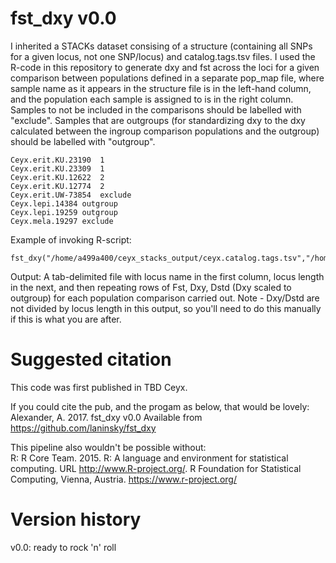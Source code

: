# fst_dxy v0.0
I inherited a STACKs dataset consising of a structure (containing all SNPs for a given locus, not one SNP/locus) and catalog.tags.tsv files. I used the R-code in this repository to generate dxy and fst across the loci for a given comparison between populations defined in a separate pop_map file, where sample name as it appears in the structure file is in the left-hand column, and the population each sample is assigned to is in the right column. Samples to not be included in the comparisons should be labelled with "exclude". Samples that are outgroups (for standardizing dxy to the dxy calculated between the ingroup comparison populations and the outgroup) should be labelled with "outgroup".

```
Ceyx.erit.KU.23190	1
Ceyx.erit.KU.23309	1
Ceyx.erit.KU.12622	2
Ceyx.erit.KU.12774	2
Ceyx.erit.UW-73854	exclude
Ceyx.lepi.14384	outgroup
Ceyx.lepi.19259	outgroup
Ceyx.mela.19297	exclude
```

Example of invoking R-script:
```
fst_dxy("/home/a499a400/ceyx_stacks_output/ceyx.catalog.tags.tsv","/home/a499a400/ceyx_stacks_output/ceyx_60_m5.structure.tsv","pop_map")
```

Output:
A tab-delimited file with locus name in the first column, locus length in the next, and then repeating rows of Fst, Dxy, Dstd (Dxy scaled to outgroup) for each population comparison carried out. Note - Dxy/Dstd are not divided by locus length in this output, so you'll need to do this manually if this is what you are after.

# Suggested citation
This code was first published in TBD Ceyx.  

If you could cite the pub, and the progam as below, that would be lovely:  
Alexander, A. 2017. fst_dxy v0.0 Available from https://github.com/laninsky/fst_dxy

This pipeline also wouldn't be possible without:  
R: R Core Team. 2015. R: A language and environment for statistical computing. URL http://www.R-project.org/. R Foundation for Statistical Computing, Vienna, Austria. https://www.r-project.org/

# Version history
v0.0: ready to rock 'n' roll
